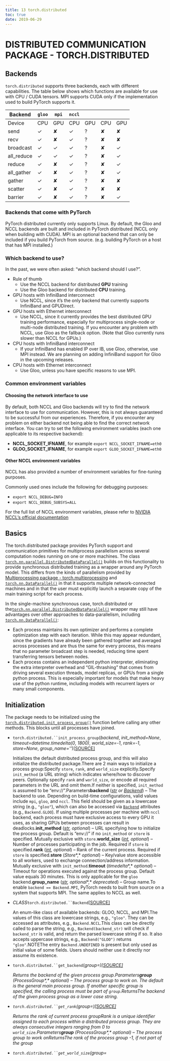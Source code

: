 ```yaml
---
title: 13 torch.distributed
toc: true
date: 2019-06-29
---
```

# DISTRIBUTED COMMUNICATION PACKAGE - TORCH.DISTRIBUTED

## Backends

`torch.distributed` supports three backends, each with different capabilities. The table below shows which functions are available for use with CPU / CUDA tensors. MPI supports CUDA only if the implementation used to build PyTorch supports it.

| Backend    | `gloo` | `mpi` | `nccl` |      |      |      |
| ---------- | ------ | ----- | ------ | ---- | ---- | ---- |
| Device     | CPU    | GPU   | CPU    | GPU  | CPU  | GPU  |
| send       | ✓      | ✘     | ✓      | ?    | ✘    | ✘    |
| recv       | ✓      | ✘     | ✓      | ?    | ✘    | ✘    |
| broadcast  | ✓      | ✓     | ✓      | ?    | ✘    | ✓    |
| all_reduce | ✓      | ✓     | ✓      | ?    | ✘    | ✓    |
| reduce     | ✓      | ✘     | ✓      | ?    | ✘    | ✓    |
| all_gather | ✓      | ✘     | ✓      | ?    | ✘    | ✓    |
| gather     | ✓      | ✘     | ✓      | ?    | ✘    | ✘    |
| scatter    | ✓      | ✘     | ✓      | ?    | ✘    | ✘    |
| barrier    | ✓      | ✘     | ✓      | ?    | ✘    | ✓    |

### Backends that come with PyTorch

PyTorch distributed currently only supports Linux. By default, the Gloo and NCCL backends are built and included in PyTorch distributed (NCCL only when building with CUDA). MPI is an optional backend that can only be included if you build PyTorch from source. (e.g. building PyTorch on a host that has MPI installed.)

### Which backend to use?

In the past, we were often asked: “which backend should I use?”.

- Rule of thumb
  - Use the NCCL backend for distributed **GPU** training
  - Use the Gloo backend for distributed **CPU** training.
- GPU hosts with InfiniBand interconnect
  - Use NCCL, since it’s the only backend that currently supports InfiniBand and GPUDirect.
- GPU hosts with Ethernet interconnect
  - Use NCCL, since it currently provides the best distributed GPU training performance, especially for multiprocess single-node or multi-node distributed training. If you encounter any problem with NCCL, use Gloo as the fallback option. (Note that Gloo currently runs slower than NCCL for GPUs.)
- CPU hosts with InfiniBand interconnect
  - If your InfiniBand has enabled IP over IB, use Gloo, otherwise, use MPI instead. We are planning on adding InfiniBand support for Gloo in the upcoming releases.
- CPU hosts with Ethernet interconnect
  - Use Gloo, unless you have specific reasons to use MPI.

### Common environment variables

#### Choosing the network interface to use

By default, both NCCL and Gloo backends will try to find the network interface to use for communication. However, this is not always guaranteed to be successful from our experiences. Therefore, if you encounter any problem on either backend not being able to find the correct network interface. You can try to set the following environment variables (each one applicable to its respective backend):

- **NCCL_SOCKET_IFNAME**, for example `export NCCL_SOCKET_IFNAME=eth0`
- **GLOO_SOCKET_IFNAME**, for example `export GLOO_SOCKET_IFNAME=eth0`

#### Other NCCL environment variables

NCCL has also provided a number of environment variables for fine-tuning purposes.

Commonly used ones include the following for debugging purposes:

- `export NCCL_DEBUG=INFO`
- `export NCCL_DEBUG_SUBSYS=ALL`

For the full list of NCCL environment variables, please refer to [NVIDIA NCCL’s official documentation](https://docs.nvidia.com/deeplearning/sdk/nccl-developer-guide/docs/env.html)



## Basics

The torch.distributed package provides PyTorch support and communication primitives for multiprocess parallelism across several computation nodes running on one or more machines. The class [`torch.nn.parallel.DistributedDataParallel()`](https://pytorch.org/docs/stable/nn.html#torch.nn.parallel.DistributedDataParallel) builds on this functionality to provide synchronous distributed training as a wrapper around any PyTorch model. This differs from the kinds of parallelism provided by [Multiprocessing package - torch.multiprocessing](https://pytorch.org/docs/stable/multiprocessing.html) and [`torch.nn.DataParallel()`](https://pytorch.org/docs/stable/nn.html#torch.nn.DataParallel) in that it supports multiple network-connected machines and in that the user must explicitly launch a separate copy of the main training script for each process.

In the single-machine synchronous case, torch.distributed or the[`torch.nn.parallel.DistributedDataParallel()`](https://pytorch.org/docs/stable/nn.html#torch.nn.parallel.DistributedDataParallel) wrapper may still have advantages over other approaches to data-parallelism, including [`torch.nn.DataParallel()`](https://pytorch.org/docs/stable/nn.html#torch.nn.DataParallel):

- Each process maintains its own optimizer and performs a complete optimization step with each iteration. While this may appear redundant, since the gradients have already been gathered together and averaged across processes and are thus the same for every process, this means that no parameter broadcast step is needed, reducing time spent transferring tensors between nodes.
- Each process contains an independent python interpreter, eliminating the extra interpreter overhead and “GIL-thrashing” that comes from driving several execution threads, model replicas, or GPUs from a single python process. This is especially important for models that make heavy use of the python runtime, including models with recurrent layers or many small components.

## Initialization

The package needs to be initialized using the [`torch.distributed.init_process_group()`](https://pytorch.org/docs/stable/distributed.html#torch.distributed.init_process_group) function before calling any other methods. This blocks until all processes have joined.

- `torch.distributed.``init_process_group`(*backend*, *init_method=None*, *timeout=datetime.timedelta(0*, *1800)*, *world_size=-1*, *rank=-1*, *store=None*, *group_name=''*)[[SOURCE\]](https://pytorch.org/docs/stable/_modules/torch/distributed/distributed_c10d.html#init_process_group)

  Initializes the default distributed process group, and this will also initialize the distributed package.There are 2 main ways to initialize a process group:Specify `store`, `rank`, and `world_size` explicitly.Specify `init_method` (a URL string) which indicates where/how to discover peers. Optionally specify `rank` and `world_size`, or encode all required parameters in the URL and omit them.If neither is specified, `init_method` is assumed to be “env://”.Parameters**backend** ([*str*](https://docs.python.org/3/library/stdtypes.html#str) *or* [*Backend*](https://pytorch.org/docs/stable/distributed.html#torch.distributed.Backend)) – The backend to use. Depending on build-time configurations, valid values include `mpi`, `gloo`, and `nccl`. This field should be given as a lowercase string (e.g., `"gloo"`), which can also be accessed via [`Backend`](https://pytorch.org/docs/stable/distributed.html#torch.distributed.Backend) attributes (e.g., `Backend.GLOO`). If using multiple processes per machine with `nccl` backend, each process must have exclusive access to every GPU it uses, as sharing GPUs between processes can result in deadlocks.**init_method** ([*str*](https://docs.python.org/3/library/stdtypes.html#str)*,* *optional*) – URL specifying how to initialize the process group. Default is “env://” if no `init_method` or `store` is specified. Mutually exclusive with `store`.**world_size** ([*int*](https://docs.python.org/3/library/functions.html#int)*,* *optional*) – Number of processes participating in the job. Required if `store` is specified.**rank** ([*int*](https://docs.python.org/3/library/functions.html#int)*,* *optional*) – Rank of the current process. Required if `store` is specified.**store** (*Store**,* *optional*) – Key/value store accessible to all workers, used to exchange connection/address information. Mutually exclusive with `init_method`.**timeout** (*timedelta**,* *optional*) – Timeout for operations executed against the process group. Default value equals 30 minutes. This is only applicable for the `gloo` backend.**group_name** ([*str*](https://docs.python.org/3/library/stdtypes.html#str)*,* *optional**,* *deprecated*) – Group name.To enable `backend == Backend.MPI`, PyTorch needs to built from source on a system that supports MPI. The same applies to NCCL as well.

- *CLASS*`torch.distributed.``Backend`[[SOURCE\]](https://pytorch.org/docs/stable/_modules/torch/distributed/distributed_c10d.html#Backend)

  An enum-like class of available backends: GLOO, NCCL, and MPI.The values of this class are lowercase strings, e.g., `"gloo"`. They can be accessed as attributes, e.g., `Backend.NCCL`.This class can be directly called to parse the string, e.g., `Backend(backend_str)` will check if `backend_str` is valid, and return the parsed lowercase string if so. It also accepts uppercase strings, e.g., `Backend("GLOO")` returns `"gloo"`.NOTEThe entry `Backend.UNDEFINED` is present but only used as initial value of some fields. Users should neither use it directly nor assume its existence.

- `torch.distributed.``get_backend`(*group=<object object>*)[[SOURCE\]](https://pytorch.org/docs/stable/_modules/torch/distributed/distributed_c10d.html#get_backend)

  Returns the backend of the given process group.Parameters**group** (*ProcessGroup**,* *optional*) – The process group to work on. The default is the general main process group. If another specific group is specified, the calling process must be part of `group`.ReturnsThe backend of the given process group as a lower case string.

- `torch.distributed.``get_rank`(*group=<object object>*)[[SOURCE\]](https://pytorch.org/docs/stable/_modules/torch/distributed/distributed_c10d.html#get_rank)

  Returns the rank of current process groupRank is a unique identifier assigned to each process within a distributed process group. They are always consecutive integers ranging from 0 to `world_size`.Parameters**group** (*ProcessGroup**,* *optional*) – The process group to work onReturnsThe rank of the process group -1, if not part of the group

- `torch.distributed.``get_world_size`(*group=<object object>*)[[SOURCE\]](https://pytorch.org/docs/stable/_modules/torch/distributed/distributed_c10d.html#get_world_size)

  Returns the number of processes in the current process groupParameters**group** (*ProcessGroup**,* *optional*) – The process group to work onReturnsThe world size of the process group -1, if not part of the group

- `torch.distributed.``is_initialized`()[[SOURCE\]](https://pytorch.org/docs/stable/_modules/torch/distributed/distributed_c10d.html#is_initialized)

  Checking if the default process group has been initialized

- `torch.distributed.``is_mpi_available`()[[SOURCE\]](https://pytorch.org/docs/stable/_modules/torch/distributed/distributed_c10d.html#is_mpi_available)

  Checks if the MPI backend is available.

- `torch.distributed.``is_nccl_available`()[[SOURCE\]](https://pytorch.org/docs/stable/_modules/torch/distributed/distributed_c10d.html#is_nccl_available)

  Checks if the NCCL backend is available.

------

Currently three initialization methods are supported:

### TCP initialization

There are two ways to initialize using TCP, both requiring a network address reachable from all processes and a desired `world_size`. The first way requires specifying an address that belongs to the rank 0 process. This initialization method requires that all processes have manually specified ranks.

Note that multicast address is not supported anymore in the latest distributed package. `group_name` is deprecated as well.

```
import torch.distributed as dist

# Use address of one of the machines
dist.init_process_group(backend, init_method='tcp://10.1.1.20:23456',
                        rank=args.rank, world_size=4)
```

### Shared file-system initialization

Another initialization method makes use of a file system that is shared and visible from all machines in a group, along with a desired `world_size`. The URL should start with `file://` and contain a path to a non-existent file (in an existing directory) on a shared file system. File-system initialization will automatically create that file if it doesn’t exist, but will not delete the file. Therefore, it is your responsibility to make sure that the file is cleaned up before the next [`init_process_group()`](https://pytorch.org/docs/stable/distributed.html#torch.distributed.init_process_group) call on the same file path/name.

Note that automatic rank assignment is not supported anymore in the latest distributed package and `group_name` is deprecated as well.

WARNING

This method assumes that the file system supports locking using `fcntl` - most local systems and NFS support it.

WARNING

This method will always create the file and try its best to clean up and remove the file at the end of the program. In other words, each initialization with the file init method will need a brand new empty file in order for the initialization to succeed. If the same file used by the previous initialization (which happens not to get cleaned up) is used again, this is unexpected behavior and can often cause deadlocks and failures. Therefore, even though this method will try its best to clean up the file, if the auto-delete happens to be unsuccessful, it is your responsibility to ensure that the file is removed at the end of the training to prevent the same file to be reused again during the next time. This is especially important if you plan to call [`init_process_group()`](https://pytorch.org/docs/stable/distributed.html#torch.distributed.init_process_group) multiple times on the same file name. In other words, if the file is not removed/cleaned up and you call [`init_process_group()`](https://pytorch.org/docs/stable/distributed.html#torch.distributed.init_process_group) again on that file, failures are expected. The rule of thumb here is that, make sure that the file is non-existent or empty everytime [`init_process_group()`](https://pytorch.org/docs/stable/distributed.html#torch.distributed.init_process_group) is called.

```
import torch.distributed as dist

# rank should always be specified
dist.init_process_group(backend, init_method='file:///mnt/nfs/sharedfile',
                        world_size=4, rank=args.rank)
```

### Environment variable initialization

This method will read the configuration from environment variables, allowing one to fully customize how the information is obtained. The variables to be set are:

- `MASTER_PORT` - required; has to be a free port on machine with rank 0
- `MASTER_ADDR` - required (except for rank 0); address of rank 0 node
- `WORLD_SIZE` - required; can be set either here, or in a call to init function
- `RANK` - required; can be set either here, or in a call to init function

The machine with rank 0 will be used to set up all connections.

This is the default method, meaning that `init_method` does not have to be specified (or can be `env://`).

## Groups

By default collectives operate on the default group (also called the world) and require all processes to enter the distributed function call. However, some workloads can benefit from more fine-grained communication. This is where distributed groups come into play. [`new_group()`](https://pytorch.org/docs/stable/distributed.html#torch.distributed.new_group) function can be used to create new groups, with arbitrary subsets of all processes. It returns an opaque group handle that can be given as a `group`argument to all collectives (collectives are distributed functions to exchange information in certain well-known programming patterns).

Currently torch.distributed does not support creating groups with different backends. In other words, each group being created will use the same backend as you specified in [`init_process_group()`](https://pytorch.org/docs/stable/distributed.html#torch.distributed.init_process_group).

- `torch.distributed.``new_group`(*ranks=None*, *timeout=datetime.timedelta(0*, *1800)*, *backend=None*)[[SOURCE\]](https://pytorch.org/docs/stable/_modules/torch/distributed/distributed_c10d.html#new_group)

  Creates a new distributed group.This function requires that all processes in the main group (i.e. all processes that are part of the distributed job) enter this function, even if they are not going to be members of the group. Additionally, groups should be created in the same order in all processes.Parameters**ranks** ([*list*](https://docs.python.org/3/library/stdtypes.html#list)*[*[*int*](https://docs.python.org/3/library/functions.html#int)*]*) – List of ranks of group members.**timeout** (*timedelta**,* *optional*) – Timeout for operations executed against the process group. Default value equals 30 minutes. This is only applicable for the `gloo` backend.**backend** ([*str*](https://docs.python.org/3/library/stdtypes.html#str) *or* [*Backend*](https://pytorch.org/docs/stable/distributed.html#torch.distributed.Backend)*,* *optional*) – The backend to use. Depending on build-time configurations, valid values are `gloo` and `nccl`. By default uses the same backend as the global group. This field should be given as a lowercase string (e.g., `"gloo"`), which can also be accessed via [`Backend`](https://pytorch.org/docs/stable/distributed.html#torch.distributed.Backend) attributes (e.g., `Backend.GLOO`).ReturnsA handle of distributed group that can be given to collective calls.

## Point-to-point communication

- `torch.distributed.``send`(*tensor*, *dst*, *group=<object object>*, *tag=0*)[[SOURCE\]](https://pytorch.org/docs/stable/_modules/torch/distributed/distributed_c10d.html#send)

  Sends a tensor synchronously.Parameters**tensor** ([*Tensor*](https://pytorch.org/docs/stable/tensors.html#torch.Tensor)) – Tensor to send.**dst** ([*int*](https://docs.python.org/3/library/functions.html#int)) – Destination rank.**group** (*ProcessGroup**,* *optional*) – The process group to work on**tag** ([*int*](https://docs.python.org/3/library/functions.html#int)*,* *optional*) – Tag to match send with remote recv

- `torch.distributed.``recv`(*tensor*, *src=None*, *group=<object object>*, *tag=0*)[[SOURCE\]](https://pytorch.org/docs/stable/_modules/torch/distributed/distributed_c10d.html#recv)

  Receives a tensor synchronously.Parameters**tensor** ([*Tensor*](https://pytorch.org/docs/stable/tensors.html#torch.Tensor)) – Tensor to fill with received data.**src** ([*int*](https://docs.python.org/3/library/functions.html#int)*,* *optional*) – Source rank. Will receive from any process if unspecified.**group** (*ProcessGroup**,* *optional*) – The process group to work on**tag** ([*int*](https://docs.python.org/3/library/functions.html#int)*,* *optional*) – Tag to match recv with remote sendReturnsSender rank -1, if not part of the group

[`isend()`](https://pytorch.org/docs/stable/distributed.html#torch.distributed.isend) and [`irecv()`](https://pytorch.org/docs/stable/distributed.html#torch.distributed.irecv) return distributed request objects when used. In general, the type of this object is unspecified as they should never be created manually, but they are guaranteed to support two methods:

- `is_completed()` - returns True if the operation has finished
- `wait()` - will block the process until the operation is finished. `is_completed()` is guaranteed to return True once it returns.

- `torch.distributed.``isend`(*tensor*, *dst*, *group=<object object>*, *tag=0*)[[SOURCE\]](https://pytorch.org/docs/stable/_modules/torch/distributed/distributed_c10d.html#isend)

  Sends a tensor asynchronously.Parameters**tensor** ([*Tensor*](https://pytorch.org/docs/stable/tensors.html#torch.Tensor)) – Tensor to send.**dst** ([*int*](https://docs.python.org/3/library/functions.html#int)) – Destination rank.**group** (*ProcessGroup**,* *optional*) – The process group to work on**tag** ([*int*](https://docs.python.org/3/library/functions.html#int)*,* *optional*) – Tag to match send with remote recvReturnsA distributed request object. None, if not part of the group

- `torch.distributed.``irecv`(*tensor*, *src*, *group=<object object>*, *tag=0*)[[SOURCE\]](https://pytorch.org/docs/stable/_modules/torch/distributed/distributed_c10d.html#irecv)

  Receives a tensor asynchronously.Parameters**tensor** ([*Tensor*](https://pytorch.org/docs/stable/tensors.html#torch.Tensor)) – Tensor to fill with received data.**src** ([*int*](https://docs.python.org/3/library/functions.html#int)) – Source rank.**group** (*ProcessGroup**,* *optional*) – The process group to work on**tag** ([*int*](https://docs.python.org/3/library/functions.html#int)*,* *optional*) – Tag to match recv with remote sendReturnsA distributed request object. None, if not part of the group

## Synchronous and asynchronous collective operations

Every collective operation function supports the following two kinds of operations:

synchronous operation - the default mode, when `async_op` is set to False. when the function returns, it is guaranteed that the collective operation is performed (not necessarily completed if it’s a CUDA op since all CUDA ops are asynchronous), and any further function calls depending on the data of the collective operation can be called. In the synchronous mode, the collective function does not return anything

asynchronous operation - when `async_op` is set to True. The collective operation function returns a distributed request object. In general, you don’t need to create it manually and it is guaranteed to support two methods:

- `is_completed()` - returns True if the operation has finished
- `wait()` - will block the process until the operation is finished.

## Collective functions

- `torch.distributed.``broadcast`(*tensor*, *src*, *group=<object object>*, *async_op=False*)[[SOURCE\]](https://pytorch.org/docs/stable/_modules/torch/distributed/distributed_c10d.html#broadcast)

  Broadcasts the tensor to the whole group.`tensor` must have the same number of elements in all processes participating in the collective.Parameters**tensor** ([*Tensor*](https://pytorch.org/docs/stable/tensors.html#torch.Tensor)) – Data to be sent if `src` is the rank of current process, and tensor to be used to save received data otherwise.**src** ([*int*](https://docs.python.org/3/library/functions.html#int)) – Source rank.**group** (*ProcessGroup**,* *optional*) – The process group to work on**async_op** ([*bool*](https://docs.python.org/3/library/functions.html#bool)*,* *optional*) – Whether this op should be an async opReturnsAsync work handle, if async_op is set to True. None, if not async_op or if not part of the group

- `torch.distributed.``all_reduce`(*tensor*, *op=ReduceOp.SUM*, *group=<object object>*, *async_op=False*)[[SOURCE\]](https://pytorch.org/docs/stable/_modules/torch/distributed/distributed_c10d.html#all_reduce)

  Reduces the tensor data across all machines in such a way that all get the final result.After the call `tensor` is going to be bitwise identical in all processes.Parameters**tensor** ([*Tensor*](https://pytorch.org/docs/stable/tensors.html#torch.Tensor)) – Input and output of the collective. The function operates in-place.**op** (*optional*) – One of the values from `torch.distributed.ReduceOp` enum. Specifies an operation used for element-wise reductions.**group** (*ProcessGroup**,* *optional*) – The process group to work on**async_op** ([*bool*](https://docs.python.org/3/library/functions.html#bool)*,* *optional*) – Whether this op should be an async opReturnsAsync work handle, if async_op is set to True. None, if not async_op or if not part of the group

- `torch.distributed.``reduce`(*tensor*, *dst*, *op=ReduceOp.SUM*, *group=<object object>*, *async_op=False*)[[SOURCE\]](https://pytorch.org/docs/stable/_modules/torch/distributed/distributed_c10d.html#reduce)

  Reduces the tensor data across all machines.Only the process with rank `dst` is going to receive the final result.Parameters**tensor** ([*Tensor*](https://pytorch.org/docs/stable/tensors.html#torch.Tensor)) – Input and output of the collective. The function operates in-place.**dst** ([*int*](https://docs.python.org/3/library/functions.html#int)) – Destination rank**op** (*optional*) – One of the values from `torch.distributed.ReduceOp` enum. Specifies an operation used for element-wise reductions.**group** (*ProcessGroup**,* *optional*) – The process group to work on**async_op** ([*bool*](https://docs.python.org/3/library/functions.html#bool)*,* *optional*) – Whether this op should be an async opReturnsAsync work handle, if async_op is set to True. None, if not async_op or if not part of the group

- `torch.distributed.``all_gather`(*tensor_list*, *tensor*, *group=<object object>*, *async_op=False*)[[SOURCE\]](https://pytorch.org/docs/stable/_modules/torch/distributed/distributed_c10d.html#all_gather)

  Gathers tensors from the whole group in a list.Parameters**tensor_list** ([*list*](https://docs.python.org/3/library/stdtypes.html#list)*[*[*Tensor*](https://pytorch.org/docs/stable/tensors.html#torch.Tensor)*]*) – Output list. It should contain correctly-sized tensors to be used for output of the collective.**tensor** ([*Tensor*](https://pytorch.org/docs/stable/tensors.html#torch.Tensor)) – Tensor to be broadcast from current process.**group** (*ProcessGroup**,* *optional*) – The process group to work on**async_op** ([*bool*](https://docs.python.org/3/library/functions.html#bool)*,* *optional*) – Whether this op should be an async opReturnsAsync work handle, if async_op is set to True. None, if not async_op or if not part of the group

- `torch.distributed.``gather`(*tensor*, *gather_list*, *dst*, *group=<object object>*, *async_op=False*)[[SOURCE\]](https://pytorch.org/docs/stable/_modules/torch/distributed/distributed_c10d.html#gather)

  Gathers a list of tensors in a single process.Parameters**tensor** ([*Tensor*](https://pytorch.org/docs/stable/tensors.html#torch.Tensor)) – Input tensor.**gather_list** ([*list*](https://docs.python.org/3/library/stdtypes.html#list)*[*[*Tensor*](https://pytorch.org/docs/stable/tensors.html#torch.Tensor)*]*) – List of appropriately-sized tensors to use for received data. Required only in the receiving process.**dst** ([*int*](https://docs.python.org/3/library/functions.html#int)) – Destination rank. Required in all processes except the one that is receiveing the data.**group** (*ProcessGroup**,* *optional*) – The process group to work on**async_op** ([*bool*](https://docs.python.org/3/library/functions.html#bool)*,* *optional*) – Whether this op should be an async opReturnsAsync work handle, if async_op is set to True. None, if not async_op or if not part of the group

- `torch.distributed.``scatter`(*tensor*, *scatter_list*, *src*, *group=<object object>*, *async_op=False*)[[SOURCE\]](https://pytorch.org/docs/stable/_modules/torch/distributed/distributed_c10d.html#scatter)

  Scatters a list of tensors to all processes in a group.Each process will receive exactly one tensor and store its data in the `tensor` argument.Parameters**tensor** ([*Tensor*](https://pytorch.org/docs/stable/tensors.html#torch.Tensor)) – Output tensor.**scatter_list** ([*list*](https://docs.python.org/3/library/stdtypes.html#list)*[*[*Tensor*](https://pytorch.org/docs/stable/tensors.html#torch.Tensor)*]*) – List of tensors to scatter. Required only in the process that is sending the data.**src** ([*int*](https://docs.python.org/3/library/functions.html#int)) – Source rank. Required in all processes except the one that is sending the data.**group** (*ProcessGroup**,* *optional*) – The process group to work on**async_op** ([*bool*](https://docs.python.org/3/library/functions.html#bool)*,* *optional*) – Whether this op should be an async opReturnsAsync work handle, if async_op is set to True. None, if not async_op or if not part of the group

- `torch.distributed.``barrier`(*group=<object object>*, *async_op=False*)[[SOURCE\]](https://pytorch.org/docs/stable/_modules/torch/distributed/distributed_c10d.html#barrier)

  Synchronizes all processes.This collective blocks processes until the whole group enters this function, if async_op is False, or if async work handle is called on wait().Parameters**group** (*ProcessGroup**,* *optional*) – The process group to work on**async_op** ([*bool*](https://docs.python.org/3/library/functions.html#bool)*,* *optional*) – Whether this op should be an async opReturnsAsync work handle, if async_op is set to True. None, if not async_op or if not part of the group

- *CLASS*`torch.distributed.``ReduceOp`

  An enum-like class of available reduce operations: `SUM`, `PRODUCT`, `MIN`, and `MAX`.The values of this class can be accessed as attributes, e.g., `ReduceOp.SUM`. They are used in specifying strategies for reduction collectives, e.g., [`reduce()`](https://pytorch.org/docs/stable/distributed.html#torch.distributed.reduce), [`all_reduce_multigpu()`](https://pytorch.org/docs/stable/distributed.html#torch.distributed.all_reduce_multigpu), etc.Members:SUMPRODUCTMINMAX

- *CLASS*`torch.distributed.``reduce_op`[[SOURCE\]](https://pytorch.org/docs/stable/_modules/torch/distributed/distributed_c10d.html#reduce_op)

  Deprecated enum-like class for reduction operations: `SUM`, `PRODUCT`, `MIN`, and `MAX`.[`ReduceOp`](https://pytorch.org/docs/stable/distributed.html#torch.distributed.ReduceOp) is recommended to use instead.

## Multi-GPU collective functions

If you have more than one GPU on each node, when using the NCCL and Gloo backend,[`broadcast_multigpu()`](https://pytorch.org/docs/stable/distributed.html#torch.distributed.broadcast_multigpu) [`all_reduce_multigpu()`](https://pytorch.org/docs/stable/distributed.html#torch.distributed.all_reduce_multigpu) [`reduce_multigpu()`](https://pytorch.org/docs/stable/distributed.html#torch.distributed.reduce_multigpu) and [`all_gather_multigpu()`](https://pytorch.org/docs/stable/distributed.html#torch.distributed.all_gather_multigpu)support distributed collective operations among multiple GPUs within each node. These functions can potentially improve the overall distributed training performance and be easily used by passing a list of tensors. Each Tensor in the passed tensor list needs to be on a separate GPU device of the host where the function is called. Note that the length of the tensor list needs to be identical among all the distributed processes. Also note that currently the multi-GPU collective functions are only supported by the NCCL backend.

For example, if the system we use for distributed training has 2 nodes, each of which has 8 GPUs. On each of the 16 GPUs, there is a tensor that we would like to all-reduce. The following code can serve as a reference:

Code running on Node 0

```
import torch
import torch.distributed as dist

dist.init_process_group(backend="nccl",
                        init_method="file:///distributed_test",
                        world_size=2,
                        rank=0)
tensor_list = []
for dev_idx in range(torch.cuda.device_count()):
    tensor_list.append(torch.FloatTensor([1]).cuda(dev_idx))

dist.all_reduce_multigpu(tensor_list)
```

Code running on Node 1

```
import torch
import torch.distributed as dist

dist.init_process_group(backend="nccl",
                        init_method="file:///distributed_test",
                        world_size=2,
                        rank=1)
tensor_list = []
for dev_idx in range(torch.cuda.device_count()):
    tensor_list.append(torch.FloatTensor([1]).cuda(dev_idx))

dist.all_reduce_multigpu(tensor_list)
```

After the call, all 16 tensors on the two nodes will have the all-reduced value of 16

- `torch.distributed.``broadcast_multigpu`(*tensor_list*, *src*, *group=<object object>*, *async_op=False*, *src_tensor=0*)[[SOURCE\]](https://pytorch.org/docs/stable/_modules/torch/distributed/distributed_c10d.html#broadcast_multigpu)

  Broadcasts the tensor to the whole group with multiple GPU tensors per node.`tensor` must have the same number of elements in all the GPUs from all processes participating in the collective. each tensor in the list must be on a different GPUOnly nccl and gloo backend are currently supported tensors should only be GPU tensorsParameters**tensor_list** (*List**[*[*Tensor*](https://pytorch.org/docs/stable/tensors.html#torch.Tensor)*]*) – Tensors that participate in the collective operation. If `src`is the rank, then the specified `src_tensor` element of `tensor_list`(`tensor_list[src_tensor]`) will be broadcast to all other tensors (on different GPUs) in the src process and all tensors in `tensor_list` of other non-src processes. You also need to make sure that `len(tensor_list)` is the same for all the distributed processes calling this function.**src** ([*int*](https://docs.python.org/3/library/functions.html#int)) – Source rank.**group** (*ProcessGroup**,* *optional*) – The process group to work on**async_op** ([*bool*](https://docs.python.org/3/library/functions.html#bool)*,* *optional*) – Whether this op should be an async op**src_tensor** ([*int*](https://docs.python.org/3/library/functions.html#int)*,* *optional*) – Source tensor rank within `tensor_list`ReturnsAsync work handle, if async_op is set to True. None, if not async_op or if not part of the group

- `torch.distributed.``all_reduce_multigpu`(*tensor_list*, *op=ReduceOp.SUM*, *group=<object object>*, *async_op=False*)[[SOURCE\]](https://pytorch.org/docs/stable/_modules/torch/distributed/distributed_c10d.html#all_reduce_multigpu)

  Reduces the tensor data across all machines in such a way that all get the final result. This function reduces a number of tensors on every node, while each tensor resides on different GPUs. Therefore, the input tensor in the tensor list needs to be GPU tensors. Also, each tensor in the tensor list needs to reside on a different GPU.After the call, all `tensor` in `tensor_list` is going to be bitwise identical in all processes.Only nccl and gloo backend is currently supported tensors should only be GPU tensorsParameters**list** (*tensor*) – List of input and output tensors of the collective. The function operates in-place and requires that each tensor to be a GPU tensor on different GPUs. You also need to make sure that `len(tensor_list)` is the same for all the distributed processes calling this function.**op** (*optional*) – One of the values from `torch.distributed.ReduceOp` enum. Specifies an operation used for element-wise reductions.**group** (*ProcessGroup**,* *optional*) – The process group to work on**async_op** ([*bool*](https://docs.python.org/3/library/functions.html#bool)*,* *optional*) – Whether this op should be an async opReturnsAsync work handle, if async_op is set to True. None, if not async_op or if not part of the group

- `torch.distributed.``reduce_multigpu`(*tensor_list*, *dst*, *op=ReduceOp.SUM*, *group=<object object>*, *async_op=False*, *dst_tensor=0*)[[SOURCE\]](https://pytorch.org/docs/stable/_modules/torch/distributed/distributed_c10d.html#reduce_multigpu)

  Reduces the tensor data on multiple GPUs across all machines. Each tensor in `tensor_list` should reside on a separate GPUOnly the GPU of `tensor_list[dst_tensor]` on the process with rank `dst` is going to receive the final result.Only nccl backend is currently supported tensors should only be GPU tensorsParameters**tensor_list** (*List**[*[*Tensor*](https://pytorch.org/docs/stable/tensors.html#torch.Tensor)*]*) – Input and output GPU tensors of the collective. The function operates in-place. You also need to make sure that `len(tensor_list)` is the same for all the distributed processes calling this function.**dst** ([*int*](https://docs.python.org/3/library/functions.html#int)) – Destination rank**op** (*optional*) – One of the values from `torch.distributed.ReduceOp` enum. Specifies an operation used for element-wise reductions.**group** (*ProcessGroup**,* *optional*) – The process group to work on**async_op** ([*bool*](https://docs.python.org/3/library/functions.html#bool)*,* *optional*) – Whether this op should be an async op**dst_tensor** ([*int*](https://docs.python.org/3/library/functions.html#int)*,* *optional*) – Destination tensor rank within `tensor_list`ReturnsAsync work handle, if async_op is set to True. None, otherwise

- `torch.distributed.``all_gather_multigpu`(*output_tensor_lists*, *input_tensor_list*, *group=<object object>*, *async_op=False*)[[SOURCE\]](https://pytorch.org/docs/stable/_modules/torch/distributed/distributed_c10d.html#all_gather_multigpu)

  Gathers tensors from the whole group in a list. Each tensor in `tensor_list` should reside on a separate GPUOnly nccl backend is currently supported tensors should only be GPU tensorsParameters**output_tensor_lists** (*List**[**List**[*[*Tensor*](https://pytorch.org/docs/stable/tensors.html#torch.Tensor)*]**]*) –Output lists. It should contain correctly-sized tensors on each GPU to be used for output of the collective, e.g. `output_tensor_lists[i]` contains the all_gather result that resides on the GPU of `input_tensor_list[i]`.Note that each element of `output_tensor_lists` has the size of `world_size *len(input_tensor_list)`, since the function all gathers the result from every single GPU in the group. To interpret each element of `output_tensor_lists[i]`, note that`input_tensor_list[j]` of rank k will be appear in `output_tensor_lists[i][k *world_size + j]`Also note that `len(output_tensor_lists)`, and the size of each element in `output_tensor_lists` (each element is a list, therefore `len(output_tensor_lists[i])`) need to be the same for all the distributed processes calling this function.**input_tensor_list** (*List**[*[*Tensor*](https://pytorch.org/docs/stable/tensors.html#torch.Tensor)*]*) – List of tensors(on different GPUs) to be broadcast from current process. Note that `len(input_tensor_list)` needs to be the same for all the distributed processes calling this function.**group** (*ProcessGroup**,* *optional*) – The process group to work on**async_op** ([*bool*](https://docs.python.org/3/library/functions.html#bool)*,* *optional*) – Whether this op should be an async opReturnsAsync work handle, if async_op is set to True. None, if not async_op or if not part of the group

## Launch utility

The torch.distributed package also provides a launch utility in torch.distributed.launch. This helper utility can be used to launch multiple processes per node for distributed training. This utility also supports both python2 and python3.



torch.distributed.launch is a module that spawns up multiple distributed training processes on each of the training nodes.

The utility can be used for single-node distributed training, in which one or more processes per node will be spawned. The utility can be used for either CPU training or GPU training. If the utility is used for GPU training, each distributed process will be operating on a single GPU. This can achieve well-improved single-node training performance. It can also be used in multi-node distributed training, by spawning up multiple processes on each node for well-improved multi-node distributed training performance as well. This will especially be benefitial for systems with multiple Infiniband interfaces that have direct-GPU support, since all of them can be utilized for aggregated communication bandwidth.

In both cases of single-node distributed training or multi-node distributed training, this utility will launch the given number of processes per node (`--nproc_per_node`). If used for GPU training, this number needs to be less or euqal to the number of GPUs on the current system (`nproc_per_node`), and each process will be operating on a single GPU from *GPU 0 to GPU (nproc_per_node - 1)*.

**How to use this module:**

1. Single-Node multi-process distributed training

```
>>> python -m torch.distributed.launch --nproc_per_node=NUM_GPUS_YOU_HAVE
           YOUR_TRAINING_SCRIPT.py (--arg1 --arg2 --arg3 and all other
           arguments of your training script)
```

1. Multi-Node multi-process distributed training: (e.g. two nodes)

Node 1: *(IP: 192.168.1.1, and has a free port: 1234)*

```
>>> python -m torch.distributed.launch --nproc_per_node=NUM_GPUS_YOU_HAVE
           --nnodes=2 --node_rank=0 --master_addr="192.168.1.1"
           --master_port=1234 YOUR_TRAINING_SCRIPT.py (--arg1 --arg2 --arg3
           and all other arguments of your training script)
```

Node 2:

```
>>> python -m torch.distributed.launch --nproc_per_node=NUM_GPUS_YOU_HAVE
           --nnodes=2 --node_rank=1 --master_addr="192.168.1.1"
           --master_port=1234 YOUR_TRAINING_SCRIPT.py (--arg1 --arg2 --arg3
           and all other arguments of your training script)
```

1. To look up what optional arguments this module offers:

```
>>> python -m torch.distributed.launch --help
```

**Important Notices:**

\1. This utilty and multi-process distributed (single-node or multi-node) GPU training currently only achieves the best performance using the NCCL distributed backend. Thus NCCL backend is the recommended backend to use for GPU training.

\2. In your training program, you must parse the command-line argument: `--local_rank=LOCAL_PROCESS_RANK`, which will be provided by this module. If your training program uses GPUs, you should ensure that your code only runs on the GPU device of LOCAL_PROCESS_RANK. This can be done by:

Parsing the local_rank argument

```
>>> import argparse
>>> parser = argparse.ArgumentParser()
>>> parser.add_argument("--local_rank", type=int)
>>> args = parser.parse_args()
```

Set your device to local rank using either

```
>>> torch.cuda.set_device(arg.local_rank)  # before your code runs
```

or

```
>>> with torch.cuda.device(arg.local_rank):
>>>    # your code to run
```

\3. In your training program, you are supposed to call the following function at the beginning to start the distributed backend. You need to make sure that the init_method uses `env://`, which is the only supported `init_method` by this module.

```
torch.distributed.init_process_group(backend='YOUR BACKEND',
                                     init_method='env://')
```

\4. In your training program, you can either use regular distributed functions or use [`torch.nn.parallel.DistributedDataParallel()`](https://pytorch.org/docs/stable/nn.html#torch.nn.parallel.DistributedDataParallel) module. If your training program uses GPUs for training and you would like to use [`torch.nn.parallel.DistributedDataParallel()`](https://pytorch.org/docs/stable/nn.html#torch.nn.parallel.DistributedDataParallel) module, here is how to configure it.

```
model = torch.nn.parallel.DistributedDataParallel(model,
                                                  device_ids=[arg.local_rank],
                                                  output_device=arg.local_rank)
```

Please ensure that `device_ids` argument is set to be the only GPU device id that your code will be operating on. This is generally the local rank of the process. In other words, the `device_ids` needs to be `[args.local_rank]`, and `output_device` needs to be `args.local_rank` in order to use this utility

\5. Another way to pass `local_rank` to the subprocesses via environment variable `LOCAL_RANK`. This behavior is enabled when you launch the script with `--use_env=True`. You must adjust the subprocess example above to replace `args.local_rank` with `os.environ['LOCAL_RANK']`; the launcher will not pass `--local_rank`when you specify this flag.

WARNING

`local_rank` is NOT globally unique: it is only unique per process on a machine. Thus, don’t use it to decide if you should, e.g., write to a networked filesystem. See<https://github.com/pytorch/pytorch/issues/12042> for an example of how things can go wrong if you don’t do this correctly.

## Spawn utility

The torch.multiprocessing package also provides a `spawn` function in [`torch.multiprocessing.spawn()`](https://pytorch.org/docs/stable/multiprocessing.html#torch.multiprocessing.spawn). This helper function can be used to spawn multiple processes. It works by passing in the function that you want to run and spawns N processes to run it. This can be used for multiprocess distributed training as well.

For references on how to use it, please refer to [PyTorch example - ImageNet implementation](https://github.com/pytorch/examples/tree/master/imagenet)

Note that this function requires python 3.4 or higher.
